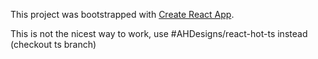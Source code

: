 This project was bootstrapped with [Create React App](https://github.com/facebookincubator/create-react-app).

This is not the nicest way to work, use #AHDesigns/react-hot-ts instead (checkout ts branch)
